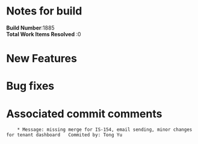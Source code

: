 # Notes for build
**Build Number**:1885   
**Total Work Items Resolved** :0

#  New Features

#  Bug fixes


#  Associated commit comments
        * Message: missing merge for IS-154, email sending, minor changes for tenant dashboard   Commited by: Tong Yu
